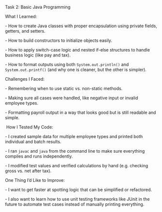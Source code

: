 

Task 2: Basic Java Programming



What I Learned:

\- How to create Java classes with proper encapsulation using private fields, getters, and setters.

\- How to build constructors to initialize objects easily.

\- How to apply switch-case logic and nested if-else structures to handle business logic (like pay and tax).

\- How to format outputs using both `System.out.println()` and `System.out.printf()` (and why one is cleaner, but the other is simpler).

Challenges I Faced:

\- Remembering when to use static vs. non-static methods.

\- Making sure all cases were handled, like negative input or invalid employee types.

\- Formatting payroll output in a way that looks good but is still readable and simple.



&nbsp;How I Tested My Code:

\- I created sample data for multiple employee types and printed both individual and batch results.

\- I ran `javac` and `java` from the command line to make sure everything compiles and runs independently.

\- I modified test values and verified calculations by hand (e.g. checking gross vs. net after tax).



One Thing I’d Like to Improve:

\- I want to get faster at spotting logic that can be simplified or refactored.

\- I also want to learn how to use unit testing frameworks like JUnit in the future to automate test cases instead of manually printing everything.



